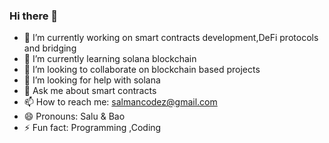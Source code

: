### Hi there 👋

- 🔭 I’m currently working on smart contracts development,DeFi protocols and bridging
- 🌱 I’m currently learning solana blockchain
- 👯 I’m looking to collaborate on blockchain based projects
- 🤔 I’m looking for help with solana
- 💬 Ask me about smart contracts
- 📫 How to reach me: salmancodez@gmail.com
- 😄 Pronouns: Salu & Bao
- ⚡ Fun fact: Programming ,Coding

